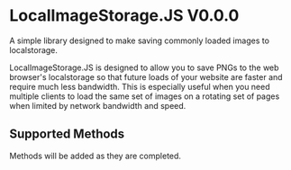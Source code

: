 # LocalImageStorage.JS V0.0.0

A simple library designed to make saving commonly loaded images to localstorage.

LocalImageStorage.JS is designed to allow you to save PNGs to the web browser's localstorage so that future loads of your website are faster and require much less bandwidth.  This is especially useful when you need multiple clients to load the same set of images on a rotating set of pages when limited by network bandwidth and speed.

## Supported Methods

Methods will be added as they are completed.

###
